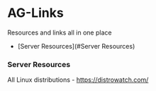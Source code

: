 # AG-Links
Resources and links all in one place

- [Server Resources](#Server Resources)

### Server Resources
All Linux distributions - https://distrowatch.com/
